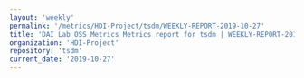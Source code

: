 ```yaml
---
layout: 'weekly'
permalink: '/metrics/HDI-Project/tsdm/WEEKLY-REPORT-2019-10-27'
title: 'DAI Lab OSS Metrics Metrics report for tsdm | WEEKLY-REPORT-2019-10-27'
organization: 'HDI-Project'
repository: 'tsdm'
current_date: '2019-10-27'
---
```

